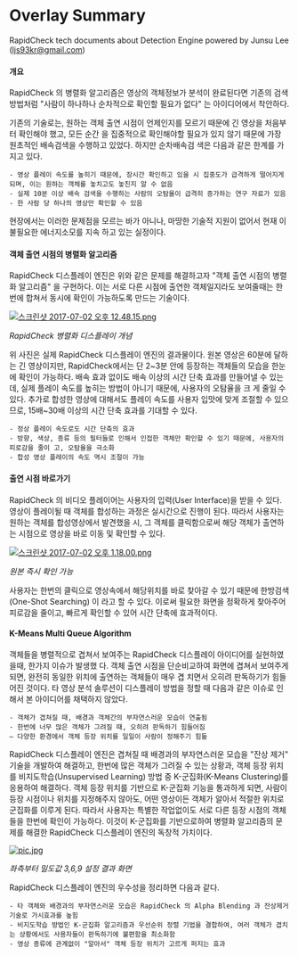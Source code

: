 # Overlay Summary

RapidCheck tech documents about Detection Engine powered by Junsu Lee (ljs93kr@gmail.com)

#### 개요

  RapidCheck 의 병렬화 알고리즘은 영상의 객체정보가 분석이 완료된다면 기존의 검색방법처럼 "사람이 하나하나 순차적으로 확인할 필요가 없다" 는 아이디어에서 착안하다.

  기존의 기술로는, 원하는 객체 출연 시점이 언제인지를 모르기 때문에 긴 영상을 처음부터 확인해야 했고, 모든 순간 을 집중적으로 확인해야할 필요가 있지 않기 때문에 가장 원초적인 배속검색을 수행하고 있었다. 하지만 순차배속검 색은 다음과 같은 한계를 가지고 있다.

```
- 영상 플레이 속도를 높히기 때문에, 장시간 확인하고 있을 시 집중도가 급격하게 떨어지게되며, 이는 원하는 객체를 놓치고도 놓친지 알 수 없음
- 실제 10분 이상 배속 검색을 수행하는 사람의 오탐율이 급격히 증가하는 연구 자료가 있음
- 한 사람 당 하나의 영상만 확인할 수 있음
```

  현장에서는 이러한 문제점을 모르는 바가 아니나, 마땅한 기술적 지원이 없어서 현재 이 불필요한 에너지소모를 지속 하고 있는 실정이다.



#### 객체 출연 시점의 병렬화 알고리즘

  RapidCheck 디스플레이 엔진은 위와 같은 문제를 해결하고자 "객체 출연 시점의 병렬화 알고리즘" 을 구현하다. 이는 서로 다른 시점에 출연한 객체일지라도 보여줄때는 한번에 합쳐서 동시에 확인이 가능하도록 만드는 기술이다.

[![스크린샷 2017-07-02 오후 12.48.15.png](https://s19.postimg.org/rn8eg2oyr/2017-07-02_12.48.15.png)](https://postimg.org/image/ogduwg4in/)

*RapidCheck 병렬화 디스플레이 개념*

 위 사진은 실제 RapidCheck 디스플레이 엔진의 결과물이다. 원본 영상은 60분에 달하는 긴 영상이지만, RapidCheck에서는 단 2~3분 안에 등장하는 객체들의 모습을 한눈에 확인이 가능하다. 배속 효과 없이도 배속 이상의 시간 단축 효과를 만들어낼 수 있는데, 실제 플레이 속도를 높히는 방법이 아니기 때문에, 사용자의 오탐율을 크 게 줄일 수 있다. 추가로 합성한 영상에 대해서도 플레이 속도를 사용자 입맛에 맞게 조절할 수 있으므로, 15배~30배 이상의 시간 단축 효과를 기대할 수 있다.

```
- 정상 플레이 속도로도 시간 단축의 효과
- 방향, 색상, 종류 등의 필터들로 인해서 인접한 객체만 확인할 수 있기 때문에, 사용자의 피로감을 줄이 고, 오탐율을 극소화
- 합성 영상 플레이의 속도 역시 조절이 가능 
```

#### 출연 시점 바로가기

  RapidCheck 의 비디오 플레이어는 사용자의 입력(User Interface)을 받을 수 있다. 영상이 플레이될 때 객체를 합성하는 과정은 실시간으로 진행이 된다. 따라서 사용자는 원하는 객체를 합성영상에서 발견했을 시, 그 객체를 클릭함으로써 해당 객체가 출연하는 시점으로 영상을 바로 이동 및 확인할 수 있다. 

[![스크린샷 2017-07-02 오후 1.18.00.png](https://s19.postimg.org/l9od9xqeb/2017-07-02_1.18.00.png)](https://postimg.org/image/7srer2g2n/)

*원본 즉시 확인 가능*

  사용자는 한번의 클릭으로 영상속에서 해당위치를 바로 찾아갈 수 있기 때문에 한방검색(One-Shot Searching) 이 라고 할 수 있다. 이로써 필요한 화면을 정확하게 찾아주어 피로감을 줄이고, 빠르게 확인할 수 있어 시간 단축에 효과적이다.

#### K-Means Multi Queue Algorithm

  객체들을 병렬적으로 겹쳐서 보여주는 RapidCheck 디스플레이 아이디어를 실현하였을때, 한가지 이슈가 발생했 다. 객체 출연 시점을 단순비교하여 화면에 겹쳐서 보여주게 되면, 완전히 동일한 위치에 출연하는 객체들이 매우 겹 치면서 오히려 판독하기가 힘들어진 것이다. 타 영상 분석 솔루션이 디스플레이 방법을 정할 때 다음과 같은 이슈로 인해서 본 아이디어를 채택하지 않았다.

```
- 객체가 겹쳐질 때, 배경과 객체간의 부자연스러운 모습이 연출됨
- 한번에 너무 많은 객체가 그려질 때, 오히려 판독하기 힘들어짐
– 다양한 환경에서 객체 등장 위치를 일일이 사람이 정해주기 힘듦
```

  RapidCheck 디스플레이 엔진은 겹쳐질 때 배경과의 부자연스러운 모습을 "잔상 제거" 기술을 개발하여 해결하고, 한번에 많은 객체가 그려질 수 있는 상황과, 객체 등장 위치를 비지도학습(Unsupervised Learning) 방법 중 K-군집화(K-Means Clustering)를 응용하여 해결하다. 객체 등장 위치를 기반으로 K-군집화 기능을 통과하게 되면, 사람이 등장 시점이나 위치를 지정해주지 않아도, 어떤 영상이든 객체가 알아서 적절한 위치로 군집화를 이루게 된다. 따라서 사용자는 특별한 작업없이도 서로 다른 등장 시점의 객체들을 한번에 확인이 가능하다. 이것이 K-군집화를 기반으로하여 병렬화 알고리즘의 문제를 해결한 RapidCheck 디스플레이 엔진의 독창적 가치이다.

[![pic.jpg](https://s19.postimg.org/r27d6yn6r/pic.jpg)](https://postimg.org/image/6utxenppb/)

*좌측부터 밀도값 3,6,9 설정 결과 화면*

RapidCheck 디스플레이 엔진의 우수성을 정리하면 다음과 같다.

```
- 타 객체와 배경과의 부자연스러운 모습은 RapidCheck 의 Alpha Blending 과 잔상제거 기술로 가시효과를 높힘
- 비지도학습 방법인 K-군집화 알고리즘과 우선순위 정렬 기법을 결합하여, 여러 객체가 겹치는 상황에서도 사용자들이 판독하기에 불편함을 최소화함
- 영상 종류에 관계없이 "알아서" 객체 등장 위치가 고르게 퍼지는 효과
```

